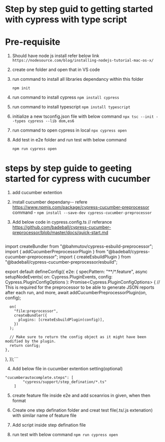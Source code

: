 # Step by step guid to getting started with cypress with type script

   # Pre-requisite
   1. Should have node js install refer below link 
       ```https://nodesource.com/blog/installing-nodejs-tutorial-mac-os-x/```
   2. create one folder and open that in VS code
   3. run command to install all libraries dependancy within this folder
       
      ```npm init``` 
   4. run command to install cypress
      ```npm install cypress```
   5. run command to install typescript
      ```npm install typescript```
   6. initialize a new tsconfig.json file with below command
      ```npx tsc --init --types cypress --lib dom,es6``` 
   7. run command to open cypress in local
    ```npx cypress open```   
   8. Add test in e2e folder and run test with below command

      ```npm run cypress open```





# steps by step guide to geeting started for cypress with cucumber

1. add cucumber extention 
2. install cucumber dependany-- refere https://www.npmjs.com/package/cypress-cucumber-preprocessor
    command - 
    ```npm install --save-dev cypress-cucumber-preprocessor```

3. Add below code in cypress.config.ts // referance https://github.com/badeball/cypress-cucumber-preprocessor/blob/master/docs/quick-start.md


    ```import { defineConfig } from "cypress";
import createBundler from "@bahmutov/cypress-esbuild-preprocessor";
import { addCucumberPreprocessorPlugin } from "@badeball/cypress-cucumber-preprocessor";
import { createEsbuildPlugin } from "@badeball/cypress-cucumber-preprocessor/esbuild";

export default defineConfig({
  e2e: {
    specPattern: "**/*.feature",
    async setupNodeEvents(
      on: Cypress.PluginEvents,
      config: Cypress.PluginConfigOptions
    ): Promise<Cypress.PluginConfigOptions> {
      // This is required for the preprocessor to be able to generate JSON reports after each run, and more,
      await addCucumberPreprocessorPlugin(on, config);

      on(
        "file:preprocessor",
        createBundler({
          plugins: [createEsbuildPlugin(config)],
        })
      );

      // Make sure to return the config object as it might have been modified by the plugin.
      return config;
    },
  },
});```

4. Add below file in cucumber extention setting(optional)

```
"cucumberautocomplete.steps": [
        "cypress/support/step_defination/*.ts"
    ]
```

5. create feature file inside e2e and add sceanrios in given, when then format

6. Create one step defination folder and creat test file(.ts/.js extenation) with similar name of feature file 
7. Add script inside step defination file 
8. run test with below command
   ```npm run cypress open```






   
      
